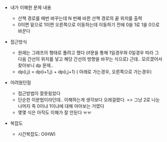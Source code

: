 - 내가 이해한 문제 내용
	- 산책 경로를 매번 바꾸는데 N 번째 바뀐 산책 경로의 끝 위치를 출력
	- 0이면 밑으로 1이면 오른쪽으로 이동하는데 이동하기 전에 0을 1로 1을 0으로 바꾼다

- 접근방식
	- 원래는 그래프의 형태로 풀려고 했다 (if문을 통해 1일경우와 0일경우 따라 그 다음 간선의 위치를 넣고 해당 간선의 방향을 바꾸는 식으로) 근데.. 모르겠어서 찾아보니 dp 문제..
	- dp(i,j) = dp(i+1,j) + dp(i,j+1) ( 아래로 가는경우, 오른쪽으로 가는경우)

- 어려웠던점
	- 접근방법이 잘못됬었다
	- 단순한 이분법이라던데..  이해하는게 생각보다 오래걸렸다. => 그냥 2로 나눈 나머지 즉 0이냐 1이냐에 대해 아아보는 거였다
	- 몇몇 식은 아직도 이해가 잘 안된다 ㅠㅠ

- 복잡도
	- 시간복잡도: O(HW)